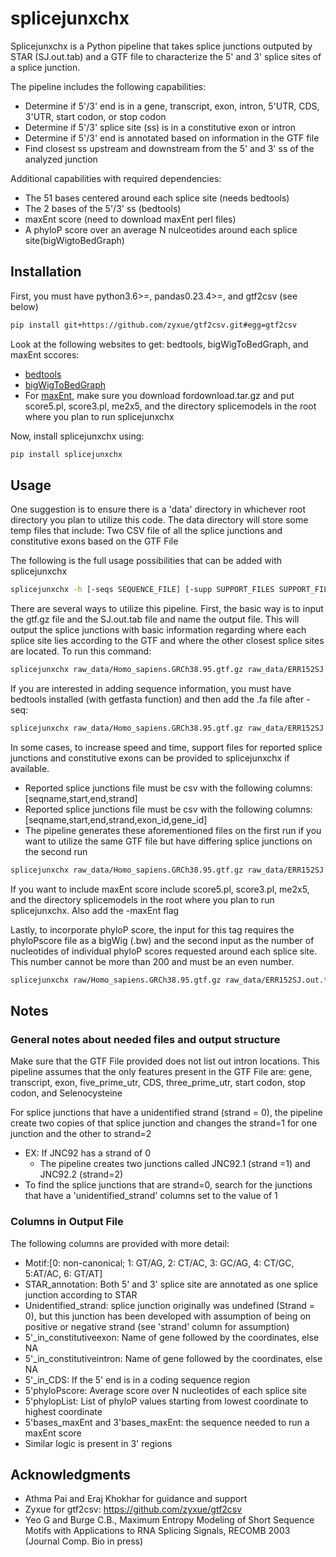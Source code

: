 
# splicejunxchx

Splicejunxchx is a Python pipeline that takes splice junctions outputed by STAR (SJ.out.tab) and a GTF file to characterize the 5' and 3' splice
sites of a splice junction.

The pipeline includes the following capabilities:
- Determine if 5'/3' end is in a gene, transcript, exon, intron, 5'UTR, CDS, 3'UTR, start codon, or stop codon
- Determine if 5'/3' splice site (ss) is in a constitutive exon or intron
- Determine if 5'/3' end is annotated based on information in the GTF file
- Find closest ss upstream and downstream from the 5' and 3' ss  of the analyzed junction

Additional capabilities with required dependencies:
- The 51 bases centered around each splice site (needs bedtools)
- The 2 bases of the 5'/3' ss (bedtools)
- maxEnt score (need to download maxEnt perl files)
- A phyloP score over an average N nulceotides around each splice site(bigWigtoBedGraph)


## Installation

First, you must have python3.6>=, pandas0.23.4>=, and gtf2csv (see below)

```bash
pip install git+https://github.com/zyxue/gtf2csv.git#egg=gtf2csv
```

Look at the following websites to get: bedtools, bigWigToBedGraph, and maxEnt sccores:
- [bedtools](https://bedtools.readthedocs.io/en/latest/content/installation.html)
- [bigWigToBedGraph](http://hgdownload.cse.ucsc.edu/admin/exe/)
- For [maxEnt](http://hollywood.mit.edu/burgelab/maxent/download/), make sure you download fordownload.tar.gz and put score5.pl, score3.pl, me2x5, and the directory splicemodels in the root where you plan to run splicejunxchx

Now, install splicejunxchx using:

```bash
pip install splicejunxchx
```

## Usage

One suggestion is to ensure there is a 'data' directory in whichever root directory you plan to utilize this code. The data directory will store some temp files that include: Two CSV file of all the splice junctions and constitutive exons based on the GTF File 

The following is the full usage possibilities that can be added with splicejunxchx

```bash
splicejunxchx -h [-seqs SEQUENCE_FILE] [-supp SUPPORT_FILES SUPPORT_FILES] [-phyloP PHYLOPSCORES PHYLOPSCORES] [-maxEnt] inputs inputs output_file
```

There are several ways to utilize this pipeline. First, the basic way is to input the gtf.gz file and the SJ.out.tab file and name the output file. This will output the splice junctions with basic information regarding where each splice site lies according to the GTF and where the other closest splice sites are located. To run this command:

```bash
splicejunxchx raw_data/Homo_sapiens.GRCh38.95.gtf.gz raw_data/ERR152SJ.out.tab output/final_splice_junc.csv
```

If you are interested in adding sequence information, you must have bedtools installed (with getfasta function) and then add the .fa file after -seq:

```bash
splicejunxchx raw_data/Homo_sapiens.GRCh38.95.gtf.gz raw_data/ERR152SJ.out.tab output/final_splice_junc.csv -seq data/Homo_sapiens.GRCh38.95.fa 
```

In some cases, to increase speed and time, support files for reported splice junctions and constitutive exons can be provided to splicejunxchx if available.
- Reported splice junctions file must be csv with the following columns: [seqname,start,end,strand]
- Reported splice junctions file must be csv with the following columns: [seqname,start,end,strand,exon_id,gene_id]
- The pipeline generates these aforementioned files on the first run if you want to utilize the same GTF file but have differing splice junctions on the second run

```bash
splicejunxchx raw_data/Homo_sapiens.GRCh38.95.gtf.gz raw_data/ERR152SJ.out.tab output/final_splice_junc.csv -supp data/all_splice_junctions.csv data/cons_exons.csv
```

If you want to include maxEnt score include score5.pl, score3.pl, me2x5, and the directory splicemodels in the root where you plan to run splicejunxchx. Also add the -maxEnt flag

Lastly, to incorporate phyloP score, the input for this tag requires the phyloPscore file as a bigWig (.bw) and the second input as the number of nucleotides of individual phyloP scores requested around each splice site. This number cannot be more than 200 and must be an even number. 

```bash
splicejunxchx raw/Homo_sapiens.GRCh38.95.gtf.gz raw_data/ERR152SJ.out.tab output/final_splice_junc.csv -phyloP data/hg38.phyloP.bw 20
```


## Notes

### General notes about needed files and output structure

Make sure that the GTF File provided does not list out intron locations. This pipeline assumes that the only features present in the GTF File are: gene, transcript, exon, five_prime_utr, CDS, three_prime_utr, start codon, stop codon, and Selenocysteine

For splice junctions that have a unidentified strand (strand = 0), the pipeline create two copies of that splice junction and changes the strand=1 for one junction and the other to strand=2
- EX: If JNC92 has a strand of 0
    - The pipeline creates two junctions called JNC92.1 (strand =1) and JNC92.2 (strand=2)
- To find the splice junctions that are strand=0, search for the junctions that have a 'unidentified_strand' columns set to the value of 1 

### Columns in Output File 

The following columns are provided with more detail:

- Motif:[0: non-canonical; 1: GT/AG, 2: CT/AC, 3: GC/AG, 4: CT/GC, 5:AT/AC, 6: GT/AT]
- STAR_annotation: Both 5' and 3' splice site are annotated as one splice junction according to STAR
- Unidentified_strand: splice junction originally was undefined (Strand = 0), but this junction has been developed with assumption of being on positive or negative strand (see 'strand' column for assumption)
- 5'_in_constitutiveexon: Name of gene followed by the coordinates, else NA
- 5'_in_constitutiveintron: Name of gene followed by the coordinates, else NA
- 5'_in_CDS: If the 5' end is in a coding sequence region
- 5'phyloPscore: Average score over N nucleotides of each splice site
- 5'phylopList: List of phyloP values starting from lowest coordinate to highest coordinate
- 5'bases_maxEnt and 3'bases_maxEnt: the sequence needed to run a maxEnt score
- Similar logic is present in 3' regions 


## Acknowledgments
- Athma Pai and Eraj Khokhar for guidance and support
- Zyxue for gtf2csv: https://github.com/zyxue/gtf2csv
- Yeo G and Burge C.B., Maximum Entropy Modeling of Short Sequence Motifs with Applications to RNA Splicing Signals, RECOMB 2003 (Journal Comp. Bio in press)
